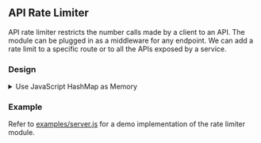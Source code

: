 ## API Rate Limiter

API rate limiter restricts the number calls made by a client to an API. The module can be plugged in as a middleware for any endpoint. We can add a rate limit to a specific route or to all the APIs exposed by a service.

### Design
<details>
    <summary>Use JavaScript HashMap as Memory</summary>
    <ol>
        <li>Design Description</li>
            We use a hashmap of <code> ipAddress -> {timestamp: counter} </code> to keep a count of number of requests made by a client in the time unit of one second. We take <code> Date.now() / 1000 </code> as the timestamp for an incoming request. If the counter for a request already has the value of throttle limit, we block the incoming request by reverting and HTTP status code 429 and message.
        <br/>
        <br/>
        <li>Problems with the Design</li>
            <ol>
                <li>
                    We are effectively keeping a fixed window of 1 second to count the number of incoming requests. If a client starts sends requests near end of a second interval, say at 0.99s, we can potentially allow twice the number of requests as the limit.<br>
                    We need a sliding window mechanism to record the time interval. One simple implementation can be to store each record with a time to live (TTL) of 1 second.
                </li>
                <li>
                    The design is suitable only for single server deployments. This will not adapt in case one plans to horizontally scale the API servers.
                </li>
            </ol>
            <ol>
            </ol>
    </ol>
</details>



### Example
Refer to [examples/server.js](examples/server.js) for a demo implementation of the rate limiter module.